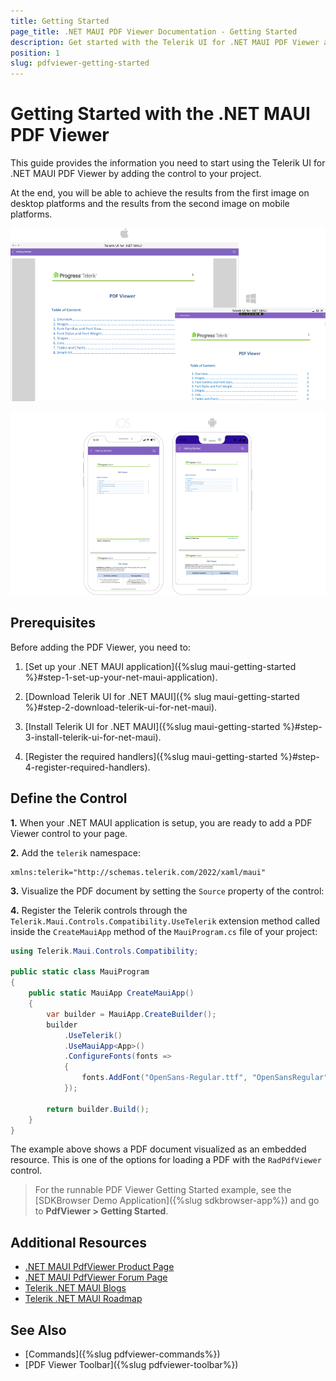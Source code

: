 ```yaml
---
title: Getting Started
page_title: .NET MAUI PDF Viewer Documentation - Getting Started
description: Get started with the Telerik UI for .NET MAUI PDF Viewer and add the control to your .NET MAUI project.
position: 1
slug: pdfviewer-getting-started
---
```


# Getting Started with the .NET MAUI PDF Viewer

This guide provides the information you need to start using the Telerik UI for .NET MAUI PDF Viewer by adding the control to your project.

At the end, you will be able to achieve the results from the first image on desktop platforms and the results from the second image on mobile platforms.

![Telerik UI for .NET MAUI PDF Viewer Getting Started on Desktop platforms](images/pdf-getting-started-desktop.png)

![Telerik UI for .NET MAUI PDF Viewer Getting Started on mobile platforms ](images/pdf-gettingstarted-mobile.png)

## Prerequisites

Before adding the PDF Viewer, you need to:

1. [Set up your .NET MAUI application]({%slug maui-getting-started %}#step-1-set-up-your-net-maui-application).

1. [Download Telerik UI for .NET MAUI]({% slug maui-getting-started %}#step-2-download-telerik-ui-for-net-maui).

1. [Install Telerik UI for .NET MAUI]({%slug maui-getting-started %}#step-3-install-telerik-ui-for-net-maui).

1. [Register the required handlers]({%slug maui-getting-started %}#step-4-register-required-handlers).

## Define the Control

**1.** When your .NET MAUI application is setup, you are ready to add a PDF Viewer control to your page.

<snippet id='pdfviewer-getting-started-xaml'/>

**2.** Add the `telerik` namespace:

```XAML
xmlns:telerik="http://schemas.telerik.com/2022/xaml/maui"
```

**3.** Visualize the PDF document by setting the `Source` property of the control:

<snippet id='pdfviewer-getting-started' />

**4.** Register the Telerik controls through the `Telerik.Maui.Controls.Compatibility.UseTelerik` extension method called inside the `CreateMauiApp` method of the `MauiProgram.cs` file of your project:

```C#
using Telerik.Maui.Controls.Compatibility;

public static class MauiProgram
{
	public static MauiApp CreateMauiApp()
	{
		var builder = MauiApp.CreateBuilder();
		builder
			.UseTelerik()
			.UseMauiApp<App>()
			.ConfigureFonts(fonts =>
			{
				fonts.AddFont("OpenSans-Regular.ttf", "OpenSansRegular");
			});

		return builder.Build();
	}
}           
```

The example above shows a PDF document visualized as an embedded resource. This is one of the options for loading a PDF with the `RadPdfViewer` control.

> For the runnable PDF Viewer Getting Started example, see the [SDKBrowser Demo Application]({%slug sdkbrowser-app%}) and go to **PdfViewer > Getting Started**.

## Additional Resources

- [.NET MAUI PdfViewer Product Page](https://www.telerik.com/maui-ui/pdfviewer)
- [.NET MAUI PdfViewer Forum Page](https://www.telerik.com/forums/maui?tagId=1937)
- [Telerik .NET MAUI Blogs](https://www.telerik.com/blogs/mobile-net-maui)
- [Telerik .NET MAUI Roadmap](https://www.telerik.com/support/whats-new/maui-ui/roadmap)

## See Also

- [Commands]({%slug pdfviewer-commands%})
- [PDF Viewer Toolbar]({%slug pdfviewer-toolbar%})
